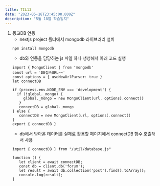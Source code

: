 ```yaml
---
title: TIL13
date: "2023-05-18T23:45:00.000Z"
description: "5월 18일 학습일지"
---
```

1. 몽고DB 연동
    - nextjs project 폴더에서 mongodb 라이브러리 설치
    ```
    npm install mongodb
    ```
    - db와 연동을 담당하는 js 파일 하나 생성해서 아래 코드 실행    
    ```
    import { MongoClient } from 'mongodb'
    const url = 'DB접속URL~~'
    const options = { useNewUrlParser: true }
    let connectDB

    if (process.env.NODE_ENV === 'development') {
      if (!global._mongo) {
         global._mongo = new MongoClient(url, options).connect()
       }
       connectDB = global._mongo
    } else {
       connectDB = new MongoClient(url, options).connect()
    }
    export { connectDB }
    ```   
    - db에서 받아온 데이터를 실제로 활용할 페이지에서 connectDB 함수 호출해서 사용    
    ```
    import { connectDB } from "/util/database.js"
    
    function () {
       let client = await connectDB;
       const db = client.db('forum');
       let result = await db.collection('post').find().toArray();
       console.log(result);       
    }
    ```